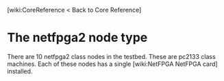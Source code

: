 
[wiki:CoreReference < Back to Core Reference]


# The netfpga2 node type

There are 10 netfpga2 class nodes in the testbed. These are pc2133 class machines. Each of these nodes has a single [wiki:NetFPGA NetFPGA card] installed.
